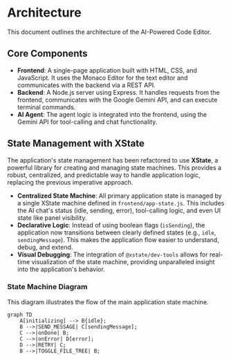# Architecture

This document outlines the architecture of the AI-Powered Code Editor.

## Core Components

*   **Frontend**: A single-page application built with HTML, CSS, and JavaScript. It uses the Monaco Editor for the text editor and communicates with the backend via a REST API.
*   **Backend**: A Node.js server using Express. It handles requests from the frontend, communicates with the Google Gemini API, and can execute terminal commands.
*   **AI Agent**: The agent logic is integrated into the frontend, using the Gemini API for tool-calling and chat functionality.

## State Management with XState

The application's state management has been refactored to use **XState**, a powerful library for creating and managing state machines. This provides a robust, centralized, and predictable way to handle application logic, replacing the previous imperative approach.

*   **Centralized State Machine**: All primary application state is managed by a single XState machine defined in `frontend/app-state.js`. This includes the AI chat's status (idle, sending, error), tool-calling logic, and even UI state like panel visibility.
*   **Declarative Logic**: Instead of using boolean flags (`isSending`), the application now transitions between clearly defined states (e.g., `idle`, `sendingMessage`). This makes the application flow easier to understand, debug, and extend.
*   **Visual Debugging**: The integration of `@xstate/dev-tools` allows for real-time visualization of the state machine, providing unparalleled insight into the application's behavior.

### State Machine Diagram

This diagram illustrates the flow of the main application state machine.

```mermaid
graph TD
    A[initializing] --> B{idle};
    B -->|SEND_MESSAGE| C[sendingMessage];
    C -->|onDone| B;
    C -->|onError| D[error];
    D -->|RETRY| C;
    B -->|TOGGLE_FILE_TREE| B;
```
